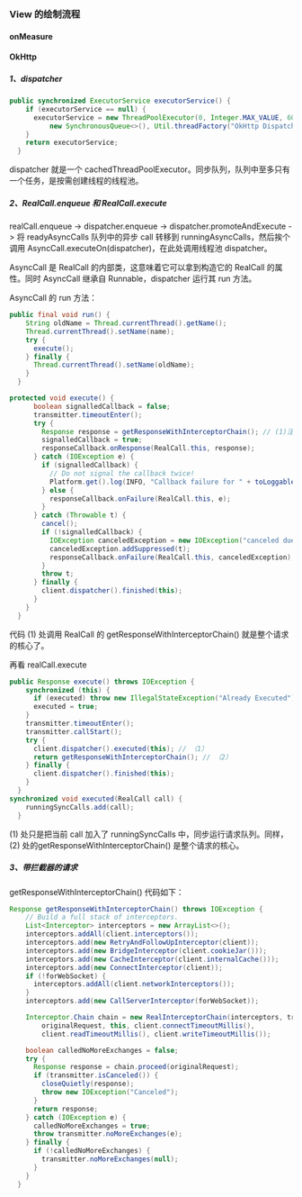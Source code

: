 ### View 的绘制流程

#### onMeasure 



#### OkHttp

##### 1、dispatcher

```java
public synchronized ExecutorService executorService() {
    if (executorService == null) {
      executorService = new ThreadPoolExecutor(0, Integer.MAX_VALUE, 60, TimeUnit.SECONDS,
          new SynchronousQueue<>(), Util.threadFactory("OkHttp Dispatcher", false));
    }
    return executorService;
  }
```

dispatcher 就是一个 cachedThreadPoolExecutor。同步队列，队列中至多只有一个任务，是按需创建线程的线程池。

##### 2、RealCall.enqueue 和 RealCall.execute

realCall.enqueue -> dispatcher.enqueue -> dispatcher.promoteAndExecute -> 将 readyAsyncCalls 队列中的异步 call 转移到 runningAsyncCalls，然后挨个调用 AsyncCall.executeOn(dispatcher)，在此处调用线程池 dispatcher。

AsyncCall 是 RealCall 的内部类，这意味着它可以拿到构造它的 RealCall 的属性。同时 AsyncCall 继承自 Runnable，dispatcher 运行其 run 方法。

AsyncCall 的 run 方法：

```java
public final void run() {
    String oldName = Thread.currentThread().getName();
    Thread.currentThread().setName(name);
    try {
      execute();
    } finally {
      Thread.currentThread().setName(oldName);
    }
  }

protected void execute() {
      boolean signalledCallback = false;
      transmitter.timeoutEnter();
      try {
        Response response = getResponseWithInterceptorChain(); // (1)注意这里
        signalledCallback = true;
        responseCallback.onResponse(RealCall.this, response);
      } catch (IOException e) {
        if (signalledCallback) {
          // Do not signal the callback twice!
          Platform.get().log(INFO, "Callback failure for " + toLoggableString(), e);
        } else {
          responseCallback.onFailure(RealCall.this, e);
        }
      } catch (Throwable t) {
        cancel();
        if (!signalledCallback) {
          IOException canceledException = new IOException("canceled due to " + t);
          canceledException.addSuppressed(t);
          responseCallback.onFailure(RealCall.this, canceledException);
        }
        throw t;
      } finally {
        client.dispatcher().finished(this);
      }
    }
  }
```

代码 (1) 处调用 RealCall 的 getResponseWithInterceptorChain() 就是整个请求的核心了。

再看 realCall.execute

```java
public Response execute() throws IOException {
    synchronized (this) {
      if (executed) throw new IllegalStateException("Already Executed");
      executed = true;
    }
    transmitter.timeoutEnter();
    transmitter.callStart();
    try {
      client.dispatcher().executed(this); // （1）
      return getResponseWithInterceptorChain(); // （2）
    } finally {
      client.dispatcher().finished(this);
    }
  }
synchronized void executed(RealCall call) {
    runningSyncCalls.add(call);
  }
```

(1) 处只是把当前 call 加入了 runningSyncCalls 中，同步运行请求队列。同样，(2) 处的getResponseWithInterceptorChain() 是整个请求的核心。

##### 3、带拦截器的请求

getResponseWithInterceptorChain() 代码如下：

```java
Response getResponseWithInterceptorChain() throws IOException {
    // Build a full stack of interceptors.
    List<Interceptor> interceptors = new ArrayList<>();
    interceptors.addAll(client.interceptors());
    interceptors.add(new RetryAndFollowUpInterceptor(client));
    interceptors.add(new BridgeInterceptor(client.cookieJar()));
    interceptors.add(new CacheInterceptor(client.internalCache()));
    interceptors.add(new ConnectInterceptor(client));
    if (!forWebSocket) {
      interceptors.addAll(client.networkInterceptors());
    }
    interceptors.add(new CallServerInterceptor(forWebSocket));

    Interceptor.Chain chain = new RealInterceptorChain(interceptors, transmitter, null, 0,
        originalRequest, this, client.connectTimeoutMillis(),
        client.readTimeoutMillis(), client.writeTimeoutMillis());

    boolean calledNoMoreExchanges = false;
    try {
      Response response = chain.proceed(originalRequest);
      if (transmitter.isCanceled()) {
        closeQuietly(response);
        throw new IOException("Canceled");
      }
      return response;
    } catch (IOException e) {
      calledNoMoreExchanges = true;
      throw transmitter.noMoreExchanges(e);
    } finally {
      if (!calledNoMoreExchanges) {
        transmitter.noMoreExchanges(null);
      }
    }
  }
```





